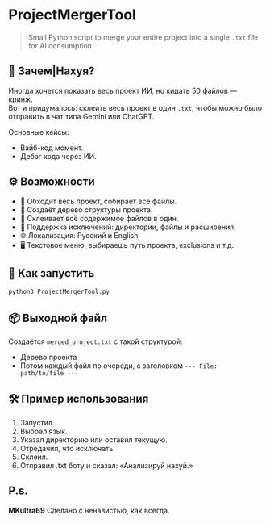 # ProjectMergerTool

> Small Python script to merge your entire project into a single `.txt` file for AI consumption.

## 🧠 Зачем|Нахуя?

Иногда хочется показать весь проект ИИ, но кидать 50 файлов — кринж.  
Вот и придумалось: склеить весь проект в один `.txt`, чтобы можно было отправить в чат типа Gemini или ChatGPT.

Основные кейсы:
- Вайб-код момент.
- Дебаг кода через ИИ.

## ⚙️ Возможности

- 📂 Обходит весь проект, собирает все файлы.
- 🧾 Создаёт дерево структуры проекта.
- 📜 Склеивает всё содержимое файлов в один.
- 🚫 Поддержка исключений: директории, файлы и расширения.
- 🌐 Локализация: Русский и English.
- 🖥️ Текстовое меню, выбираешь путь проекта, exclusions и т.д.

## 🚀 Как запустить

```bash
python3 ProjectMergerTool.py
````

## 📦 Выходной файл

Создаётся `merged_project.txt` с такой структурой:

* Дерево проекта
* Потом каждый файл по очереди, с заголовком `--- File: path/to/file ---`

## 🛠 Пример использования

1. Запустил.
2. Выбрал язык.
3. Указал директорию или оставил текущую.
4. Отредачил, что исключать.
5. Склеил.
6. Отправил .txt боту и сказал: «Анализируй нахуй.»


## P.s.

**MKultra69**
Сделано с ненавистью, как всегда.
